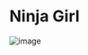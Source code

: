 # Ninja Girl

![image](https://user-images.githubusercontent.com/2477952/69487788-3231df80-0e60-11ea-980f-a98a53ac29ef.png)
